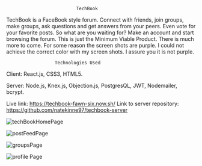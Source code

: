                               TechBook

TechBook is a FaceBook style forum. Connect with friends, join groups, make groups, ask questions and get answers from your peers. Even vote for your favorite posts. So what are you waiting for? Make an account and start browsing the forum. This is just the Minimum Viable Product. There is much more to come. For some reason the screen shots are purple. I could not achieve the correct color with my screen shots. I assure you it is not purple.

                      Technologies Used
                      
 Client: React.js, CSS3, HTML5.
 
 Server: Node.js, Knex.js, Objection.js, PostgresQL, JWT, Nodemailer, bcrypt.

Live link: https://techbook-fawn-six.now.sh/
Link to server repository:
https://github.com/natekinne97/techbook-server


![techBookHomePage](https://user-images.githubusercontent.com/12354132/70588753-b062e580-1bc5-11ea-9b81-32dcf7496c44.png)




![postFeedPage](https://user-images.githubusercontent.com/12354132/70588768-bbb61100-1bc5-11ea-9847-dcda0d14cc67.png)



![groupsPage](https://user-images.githubusercontent.com/12354132/70588776-c1abf200-1bc5-11ea-987a-bbe65d0e51c8.png)



![profile Page](https://user-images.githubusercontent.com/12354132/70588791-cd97b400-1bc5-11ea-81c5-eec04e5ccd80.png)







